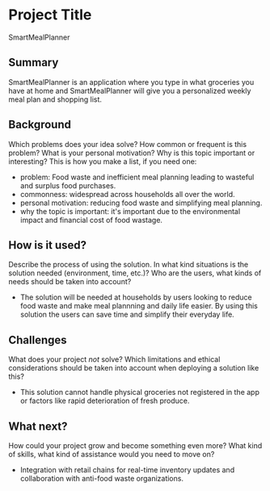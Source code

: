 # Project Title
SmartMealPlanner
## Summary
SmartMealPlanner is an application where you type in what groceries you have at home and SmartMealPlanner will give you a personalized weekly meal plan and shopping list.
## Background
Which problems does your idea solve? How common or frequent is this problem? What is your personal motivation? Why is this topic important or interesting?
This is how you make a list, if you need one:
* problem: Food waste and inefficient meal planning leading to wasteful and surplus food purchases.
* commonness: widespread across households all over the world.
* personal motivation: reducing food waste and simplifying meal planning.
* why the topic is important: it's important due to the environmental impact and financial cost of food wastage.
## How is it used?
Describe the process of using the solution. In what kind situations is the solution needed (environment, time, etc.)? Who are the users, what kinds of needs should be taken into account?
* The solution will be needed at households by users looking to reduce food waste and make meal plannning and daily life easier. By using this solution the users can save time and simplify their everyday life.

## Challenges
What does your project _not_ solve? Which limitations and ethical considerations should be taken into account when deploying a solution like this?
* This solution cannot handle physical groceries not registered in the app or factors like rapid deterioration of fresh produce.

## What next?
How could your project grow and become something even more? What kind of skills, what kind of assistance would you  need to move on? 
* Integration with retail chains for real-time inventory updates and collaboration with anti-food waste organizations.
